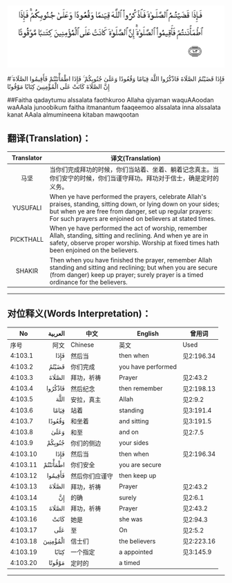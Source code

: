 ![004:103](images/004_103.gif)

#فَإِذَا قَضَيْتُمُ الصَّلَاةَ فَاذْكُرُوا اللَّهَ قِيَامًا وَقُعُودًا وَعَلَىٰ جُنُوبِكُمْ ۚ فَإِذَا اطْمَأْنَنْتُمْ فَأَقِيمُوا الصَّلَاةَ ۚ إِنَّ الصَّلَاةَ كَانَتْ عَلَى الْمُؤْمِنِينَ كِتَابًا مَوْقُوتًا 

##Faitha qadaytumu alssalata faothkuroo Allaha qiyaman waquAAoodan waAAala junoobikum faitha itmanantum faaqeemoo alssalata inna alssalata kanat AAala almumineena kitaban mawqootan 

## 翻译(Translation)：

| Translator | 译文(Translation)                                            |
| :--------: | ------------------------------------------------------------ |
|    马坚    | 当你们完成拜功的时候，你们当站着、坐着、躺着记念真主。当你们安宁的时候，你们当谨守拜功。拜功对于信士，确是定时的义务。 |
|  YUSUFALI  | When ye have performed the prayers, celebrate Allah's praises, standing, sitting down, or lying down on your sides; but when ye are free from danger, set up regular prayers: For such prayers are enjoined on believers at stated times. |
| PICKTHALL  | When ye have performed the act of worship, remember Allah, standing, sitting and reclining. And when ye are in safety, observe proper worship. Worship at fixed times hath been enjoined on the believers. |
|   SHAKIR   | Then when you have finished the prayer, remember Allah standing and sitting and reclining; but when you are secure (from danger) keep up prayer; surely prayer is a timed ordinance for the believers. |

---

## 对位释义(Words Interpretation)：

| No   | العربية | 中文    | English | 曾用词 |
| ---- | ------: | ------- | ------- | ------ |
| 序号 |    阿文 | Chinese | 英文    | Used   |
| 4:103.1  | فَإِذَا     | 然后当         | then when          | 见2:196.34 |
| 4:103.2  | قَضَيْتُمُ    | 你们完成       | you have performed |            |
| 4:103.3  | الصَّلَاةَ   | 拜功，祈祷     | Prayer             | 见2:43.2   |
| 4:103.4  | فَاذْكُرُوا  | 然后纪念       | then remember      | 见2:198.13 |
| 4:103.5  | اللَّهَ     | 安拉，真主     | Allah              | 见2:9.2 |
| 4:103.6  | قِيَامًا    | 站着           | standing           | 见3:191.4  |
| 4:103.7  | وَقُعُودًا   | 和坐着         | and sitting        | 见3:191.5  |
| 4:103.8  | وَعَلَىٰ     | 和至           | and on             | 见2:7.5    |
| 4:103.9  | جُنُوبِكُمْ   | 你们的侧边     | your sides         |            |
| 4:103.10 | فَإِذَا     | 然后当         | then when          | 见2:196.34 |
| 4:103.11 | اطْمَأْنَنْتُمْ | 你们安全       | you are secure     |            |
| 4:103.12 | فَأَقِيمُوا  | 然后你们应谨守 | then keep up       |            |
| 4:103.13 | الصَّلَاةَ   | 拜功，祈祷     | Prayer             | 见2:43.2   |
| 4:103.14 | إِنَّ       | 的确           | surely             | 见2:6.1    |
| 4:103.15 | الصَّلَاةَ   | 拜功，祈祷     | Prayer             | 见2:43.2   |
| 4:103.16 | كَانَتْ     | 她是           | she was            | 见2:94.3   |
| 4:103.17 | عَلَى      | 至             | On                 | 见2:5.2    |
| 4:103.18 | الْمُؤْمِنِينَ | 信士们         | the believers      | 见2:223.16 |
| 4:103.19 | كِتَابًا    | 一个指定       | a appointed        | 见3:145.9  |
| 4:103.20 | مَوْقُوتًا   | 定时的         | a timed            |            |

---
